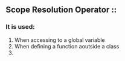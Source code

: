## Scope Resolution Operator ::

### It is used:

1) When accessing to a global variable 
2) When defining a function aoutside a class
3) 
